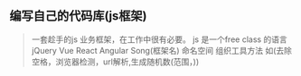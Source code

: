 ## 编写自己的代码库(js框架)

> 一套趁手的js 业务框架，在工作中很有必要。
> js 是一个free class 的语言
  jQuery Vue React Angular
  Song(框架名) 命名空间  组织工具方法 如(去除空格，浏览器检测，url解析,生成随机数(范围，))
  